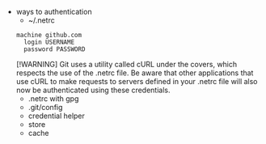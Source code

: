 - ways to authentication
  - ~/.netrc
  ```
  machine github.com
    login USERNAME
    password PASSWORD
  ```
   [!WARNING]
   Git uses a utility called cURL under the covers, which respects the use of the .netrc file. Be aware that other applications that use cURL to make requests to servers defined in your .netrc file will also now be authenticated using these credentials.
  - .netrc with gpg
  - .git/config
  - credential helper
  - store
  - cache
